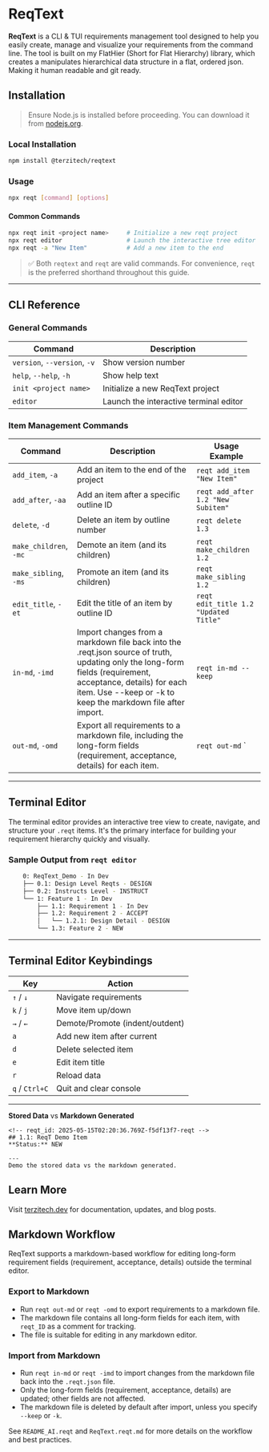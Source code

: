 # ReqText

**ReqText** is a CLI & TUI requirements management tool designed to help you easily create, manage and visualize your requirements from the command line. The tool is built on my FlatHier (Short for Flat Hierarchy) library, which creates a manipulates hierarchical data structure in a flat, ordered json. Making it human readable and git ready. 


## Installation

> Ensure Node.js is installed before proceeding. You can download it from [nodejs.org](https://nodejs.org/).

### Local Installation

```bash
npm install @terzitech/reqtext
```

### Usage

```bash
npx reqt [command] [options]
```

#### Common Commands

```bash
npx reqt init <project name>     # Initialize a new reqt project
npx reqt editor                  # Launch the interactive tree editor
npx reqt -a "New Item"           # Add a new item to the end
```

> ✅ Both `reqtext` and `reqt` are valid commands. For convenience, `reqt` is the preferred shorthand throughout this guide.

---

## CLI Reference

### General Commands

| Command                | Description                          |
|------------------------|--------------------------------------|
| `version`, `--version`, `-v` | Show version number                |
| `help`, `--help`, `-h`       | Show help text                     |
| `init <project name>`        | Initialize a new ReqText project   |
| `editor`                     | Launch the interactive terminal editor |

### Item Management Commands

| Command                        | Description                               | Usage Example |
|--------------------------------|-------------------------------------------|----------------|
| `add_item`, `-a`              | Add an item to the end of the project     | `reqt add_item "New Item"` |
| `add_after`, `-aa`            | Add an item after a specific outline ID   | `reqt add_after 1.2 "New Subitem"` |
| `delete`, `-d`                | Delete an item by outline number          | `reqt delete 1.3` |
| `make_children`, `-mc`        | Demote an item (and its children)         | `reqt make_children 1.2` |
| `make_sibling`, `-ms`         | Promote an item (and its children)        | `reqt make_sibling 1.2` |
| `edit_title`, `-et`           | Edit the title of an item by outline ID   | `reqt edit_title 1.2 "Updated Title"` |
| `in-md`, `-imd`               | Import changes from a markdown file back into the .reqt.json source of truth, updating only the long-form fields (requirement, acceptance, details) for each item. Use --keep or -k to keep the markdown file after import. | `reqt in-md --keep` |
| `out-md`, `-omd`             | Export all requirements to a markdown file, including the long-form fields (requirement, acceptance, details) for each item. | `reqt out-md` `|

---

## Terminal Editor

The terminal editor provides an interactive tree view to create, navigate, and structure your `.reqt` items. It's the primary interface for building your requirement hierarchy quickly and visually.

### Sample Output from `reqt editor`

```bash
    0: ReqText_Demo - In Dev
    ├── 0.1: Design Level Reqts - DESIGN
    ├── 0.2: Instructs Level - INSTRUCT
    └── 1: Feature 1 - In Dev
        ├── 1.1: Requirement 1 - In Dev
        ├── 1.2: Requirement 2 - ACCEPT
        │   └── 1.2.1: Design Detail - DESIGN
        └── 1.3: Feature 2 - NEW
```

---

## Terminal Editor Keybindings

| Key            | Action                          |
| -------------- | ------------------------------- |
| `↑` / `↓`      | Navigate requirements           |
| `k` / `j`      | Move item up/down               |
| `→` / `←`      | Demote/Promote (indent/outdent) |
| `a`            | Add new item after current      |
| `d`            | Delete selected item            |
| `e`            | Edit item title                 |
| `r`            | Reload data                     |
| `q` / `Ctrl+C` | Quit and clear console          |

---





**Stored Data** vs **Markdown Generated**


```
<!-- reqt_id: 2025-05-15T02:20:36.769Z-f5df13f7-reqt -->
## 1.1: ReqT Demo Item
**Status:** NEW

---
Demo the stored data vs the markdown generated.
```

## Learn More

Visit [terzitech.dev](https://www.terzitech.dev/) for documentation, updates, and blog posts.


## Markdown Workflow

ReqText supports a markdown-based workflow for editing long-form requirement fields (requirement, acceptance, details) outside the terminal editor.

### Export to Markdown
- Run `reqt out-md` or `reqt -omd` to export requirements to a markdown file.
- The markdown file contains all long-form fields for each item, with `reqt_ID` as a comment for tracking.
- The file is suitable for editing in any markdown editor.

### Import from Markdown
- Run `reqt in-md` or `reqt -imd` to import changes from the markdown file back into the `.reqt.json` file.
- Only the long-form fields (requirement, acceptance, details) are updated; other fields are not affected.
- The markdown file is deleted by default after import, unless you specify `--keep` or `-k`.


See `README_AI.reqt` and `ReqText.reqt.md` for more details on the workflow and best practices.
